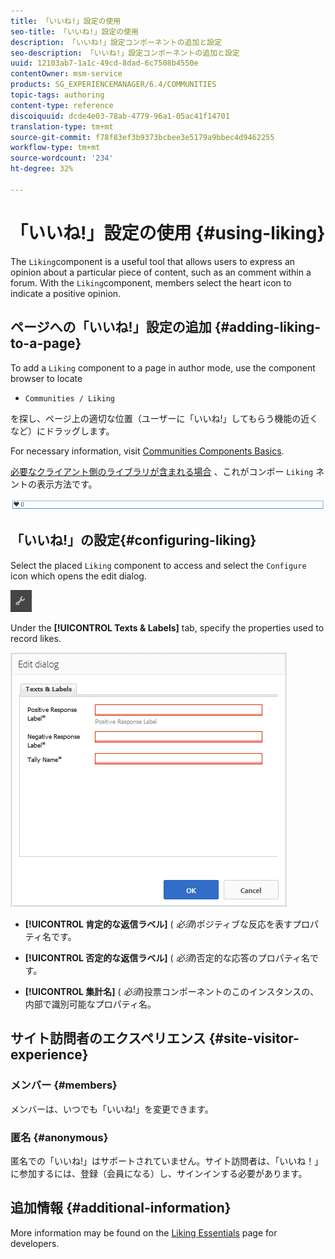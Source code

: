 ```yaml
---
title: 「いいね!」設定の使用
seo-title: 「いいね!」設定の使用
description: 「いいね!」設定コンポーネントの追加と設定
seo-description: 「いいね!」設定コンポーネントの追加と設定
uuid: 12103ab7-1a1c-49cd-8dad-6c7508b4550e
contentOwner: msm-service
products: SG_EXPERIENCEMANAGER/6.4/COMMUNITIES
topic-tags: authoring
content-type: reference
discoiquuid: dcde4e03-78ab-4779-96a1-05ac41f14701
translation-type: tm+mt
source-git-commit: f78f83ef3b9373bcbee3e5179a9bbec4d9462255
workflow-type: tm+mt
source-wordcount: '234'
ht-degree: 32%

---
```



# 「いいね!」設定の使用 {#using-liking}

The `Liking`component is a useful tool that allows users to express an opinion about a particular piece of content, such as an comment within a forum. With the `Liking`component, members select the heart icon to indicate a positive opinion.

## ページへの「いいね!」設定の追加 {#adding-liking-to-a-page}

To add a `Liking` component to a page in author mode, use the component browser to locate

* `Communities / Liking`

を探し、ページ上の適切な位置（ユーザーに「いいね!」してもらう機能の近くなど）にドラッグします。

For necessary information, visit [Communities Components Basics](basics.md).

[必要なクライアント側のライブラリが含まれる場合](essentials-liking.md#essentials-for-client-side) 、これがコンポー `Liking` ネントの表示方法です。

![chlimage_1-93](assets/chlimage_1-93.png)

## 「いいね!」の設定{#configuring-liking}

Select the placed `Liking` component to access and select the `Configure` icon which opens the edit dialog.

![chlimage_1-94](assets/chlimage_1-94.png)

Under the **[!UICONTROL Texts &amp; Labels]** tab, specify the properties used to record likes.

![chlimage_1-95](assets/chlimage_1-95.png)

* **[!UICONTROL 肯定的な返信ラベル]**
(
*必須*)ポジティブな反応を表すプロパティ名です。

* **[!UICONTROL 否定的な返信ラベル]**
(
*必須*)否定的な応答のプロパティ名です。

* **[!UICONTROL 集計名]**
(
*必須*)投票コンポーネントのこのインスタンスの、内部で識別可能なプロパティ名。

## サイト訪問者のエクスペリエンス {#site-visitor-experience}

### メンバー {#members}

メンバーは、いつでも「いいね!」を変更できます。

### 匿名 {#anonymous}

匿名での「いいね!」はサポートされていません。サイト訪問者は、「いいね！」に参加するには、登録（会員になる）し、サインインする必要があります。

## 追加情報 {#additional-information}

More information may be found on the [Liking Essentials](essentials-liking.md) page for developers.
